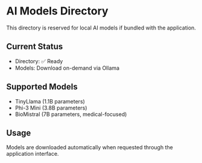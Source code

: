 # AI Models Directory

This directory is reserved for local AI models if bundled with the application.

## Current Status
- Directory: ✅ Ready  
- Models: Download on-demand via Ollama

## Supported Models
- TinyLlama (1.1B parameters)
- Phi-3 Mini (3.8B parameters)  
- BioMistral (7B parameters, medical-focused)

## Usage
Models are downloaded automatically when requested through the application interface.